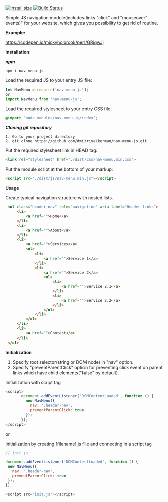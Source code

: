 [![install size](https://packagephobia.com/badge?p=nav-menu-js)](https://packagephobia.com/result?p=nav-menu-js)
[![Build Status](https://travis-ci.org/dmitriyakkerman/nav-menu-js.svg?branch=master)](https://travis-ci.org/github/dmitriyakkerman/nav-menu-js)

Simple JS navigation module(includes links "click" and "mouseover" events)" for your website, which gives you possibility to get rid of routine.

**Example:**

  https://codepen.io/mickyholbrook/pen/GRjqwJj

**Installation:**

***npm***

    npm i nav-menu-js
    
Load the required JS to your entry JS file:
```js
let NavMenu = require('nav-menu-js');   
or    
import NavMenu from 'nav-menu-js';
```    
Load the required stylesheet to your entry CSS file:
```css   
@import "node_modules/nav-menu-js/index";
```      
***Cloning git repository***

    1. Go to your project directory
    2. git clone https://github.com/dmitriyakkerman/nav-menu-js.git .
  
  Put the required stylesheet link in HEAD tag:
```html  
<link rel="stylesheet" href="./dist/css/nav-menu.min.css">
```    
  Put the module script at the bottom of your markup: 
```html 
<script src="./dist/js/nav-menu.min.js"></script>  
```   
**Usage**
     
Create typical navigation structure with nested lists. 
```html      
 <ul class="header-nav" role="navigation" aria-label="Header links">
     <li>
         <a href="">Home</a>
     </li>
     <li>
         <a href="">About</a>
     </li>
     <li>
         <a href="">Services</a>
         <ul>
             <li>
                 <a href="">Service 1</a>
             </li>
             <li>
                 <a href="">Service 2</a>
                 <ul>
                     <li>
                         <a href="">Service 2.1</a>
                     </li>
                     <li>
                         <a href="">Service 2.2</a>
                     </li>
                 </ul>
             </li>
         </ul>
     </li>
     <li>
         <a href="">Contact</a>
     </li>
 </ul>
```         
**Initialization**

1. Specify root selector(string or DOM node) in "nav" option.
2. Specify "preventParentClick" option for preventing click event on parent links which have child elements("false" by default).
 
Initialization with script tag
```js 
<script>
       document.addEventListener('DOMContentLoaded', function () {
         new NavMenu({
           nav: '.header-nav',
           preventParentClick: true
         });
       });
</script>
```        
or
    
Initialization by creating [filename].js file and connecting in a script tag
```js        
// init.js

document.addEventListener('DOMContentLoaded', function () {
 new NavMenu({
   nav: '.header-nav',
   preventParentClick: true
 });
}); 

<script src="init.js"></script>
```  
    